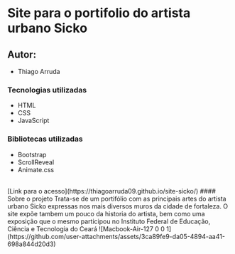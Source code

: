 # Site para o portifolio do artista urbano Sicko
## Autor:
- Thiago Arruda
### Tecnologias utilizadas
- HTML
- CSS
- JavaScript
### Bibliotecas utilizadas
- Bootstrap
- ScrollReveal
- Animate.css
<br>
[Link para o acesso](https://thiagoarruda09.github.io/site-sicko/)
#### Sobre o projeto
Trata-se de um portifólio com as principais artes do artista urbano Sicko expressas nos mais diversos muros da cidade de fortaleza. O site expõe tambem um pouco da historia do artista, bem como uma exposição que o mesmo participou no Instituto Federal de Educação, Ciência e Tecnologia do Ceará
![Macbook-Air-127 0 0 1](https://github.com/user-attachments/assets/3ca89fe9-da05-4894-aa41-698a844d20d3)
